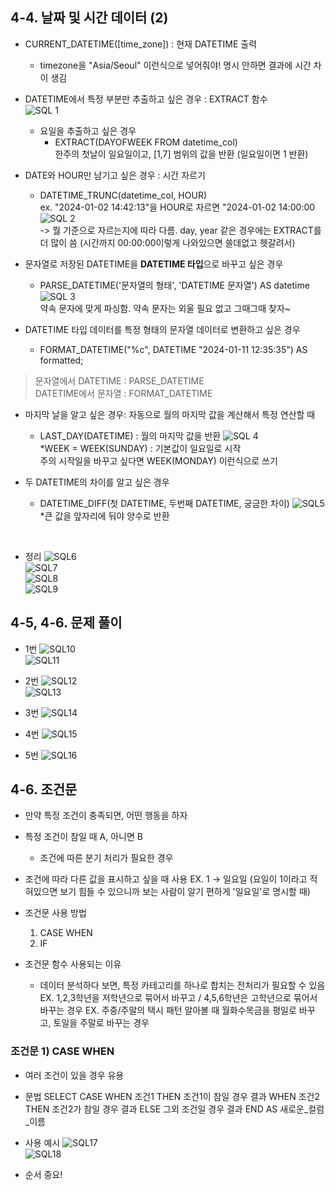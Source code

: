 ## 4-4. 날짜 및 시간 데이터 (2)
- CURRENT_DATETIME([time_zone]) : 현재 DATETIME 출력
    -  timezone을 "Asia/Seoul" 이런식으로 넣어줘야! 명시 안하면 결과에 시간 차이 생김


- DATETIME에서 특정 부분만 추출하고 싶은 경우 : EXTRACT 함수<br/>
    ![SQL 1](./image/week5/SQL1.png)

    - 요일을 추출하고 싶은 경우
        - EXTRACT(DAYOFWEEK FROM datetime_col)<br/>
        한주의 첫날이 일요일이고, [1,7] 범위의 값을 반환 (일요일이면 1 반환)

- DATE와 HOUR만 남기고 싶은 경우 : 시간 자르기
    - DATETIME_TRUNC(datetime_col, HOUR)<br/>
    ex. "2024-01-02 14:42:13"을 HOUR로 자르면 "2024-01-02 14:00:00
    ![SQL 2](./image/week5/SQL2.png) <br/>
    -> 뭘 기준으로 자르는지에 따라 다름. day, year 같은 경우에는 EXTRACT를 더 많이 씀 (시간까지 00:00:00이렇게 나와있으면 쓸데없고 헷갈려서)

- 문자열로 저장된 DATETIME을 **DATETIME 타입**으로 바꾸고 싶은 경우 
    - PARSE_DATETIME('문자열의 형태', 'DATETIME 문자열') AS datetime
    ![SQL 3](./image/week5/SQL3.png) <br/>
    약속 문자에 맞게 파싱함. 약속 문자는 외울 필요 없고 그때그때 찾자~

- DATETIME 타입 데이터를 특정 형태의 문자열 데이터로 변환하고 싶은 경우 
    - FORMAT_DATETIME("%c", DATETIME "2024-01-11 12:35:35") AS formatted;

> 문자열에서 DATETIME : PARSE_DATETIME <br/>
    DATETIME에서 문자열 : FORMAT_DATETIME



- 마지막 날을 알고 싶은 경우: 자동으로 월의 마지막 값을 계산해서 특정 연산할 때
    - LAST_DAY(DATETIME) : 월의 마지막 값을 반환
    ![SQL 4](./image/week5/SQL4.png) <br/>
    *WEEK = WEEK(SUNDAY) : 기본값이 일요일로 시작 <br/>
    주의 시작일을 바꾸고 싶다면 WEEK(MONDAY) 이런식으로 쓰기


- 두 DATETIME의 차이를 알고 싶은 경우 
    - DATETIME_DIFF(첫 DATETIME, 두번째 DATETIME, 궁금한 차이)
    ![SQL5](./image/week5/SQL5.png) <br/>
    *큰 값을 앞자리에 둬야 양수로 반환

<br/>

- 정리
![SQL6](./image/week5/SQL6.png) <br/>
![SQL7](./image/week5/SQL7.png) <br/>
![SQL8](./image/week5/SQL8.png) <br/>
![SQL9](./image/week5/SQL9.png) <br/>


## 4-5, 4-6. 문제 풀이
- 1번
![SQL10](./image/week5/SQL10.png) <br/>
![SQL11](./image/week5/SQL11.png) <br/>

- 2번
![SQL12](./image/week5/SQL12.png) <br/>
![SQL13](./image/week5/SQL13.png) <br/>

- 3번
![SQL14](./image/week5/SQL14.png) <br/>

- 4번
![SQL15](./image/week5/SQL15.png) <br/>

- 5번
![SQL16](./image/week5/SQL16.png) <br/>


## 4-6. 조건문
- 만약 특정 조건이 충족되면, 어떤 행동을 하자
- 특정 조건이 참일 때 A, 아니면 B
    - 조건에 따른 분기 처리가 필요한 경우
- 조건에 따라 다른 값을 표시하고 싶을 때 사용
    EX. 1 -> 일요일 (요일이 1이라고 적혀있으면 보기 힘들 수 있으니까 보는 사람이 알기 편하게 '일요일'로 명시할 때)

- 조건문 사용 방법
    1) CASE WHEN
    2) IF

- 조건문 함수 사용되는 이유
    - 데이터 분석하다 보면, 특정 카테고리를 하나로 합치는 전처리가 필요할 수 있음
    EX. 1,2,3학년을 저학년으로 묶어서 바꾸고 / 4,5,6학년은 고학년으로 묶어서 바꾸는 경우
    EX. 주중/주말의 택시 패턴 알아볼 때 월화수목금을 평일로 바꾸고, 토일을 주말로 바꾸는 경우


### 조건문 1) CASE WHEN
- 여러 조건이 있을 경우 유용

- 문법
SELECT
    CASE
        WHEN 조건1 THEN 조건1이 참일 경우 결과
        WHEN 조건2 THEN 조건2가 참일 경우 결과
        ELSE 그외 조건일 경우 결과
    END AS 새로운_컬럼_이름

- 사용 예시
![SQL17](./image/week5/SQL17.png) <br/>
![SQL18](./image/week5/SQL18.png) <br/>

- 순서 중요!

